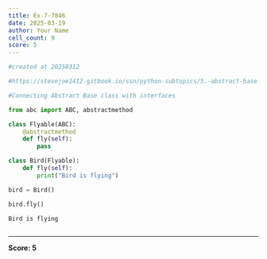 ```yaml
---
title: Ex-7-7846
date: 2025-03-19
author: Your Name
cell_count: 9
score: 5
---
```


```python
#created at 20250312
```


```python
#https://stevejoe1412.gitbook.io/ssn/python-subtopics/5.-abstract-base-classes-abcs
```


```python
#Connecting Abstract Base class with interfaces
```


```python
from abc import ABC, abstractmethod
```


```python
class Flyable(ABC):
    @abstractmethod
    def fly(self):
        pass
```


```python
class Bird(Flyable):
    def fly(self):
        print("Bird is flying")
```


```python
bird = Bird()
```


```python
bird.fly()
```

    Bird is flying



```python

```


---
**Score: 5**